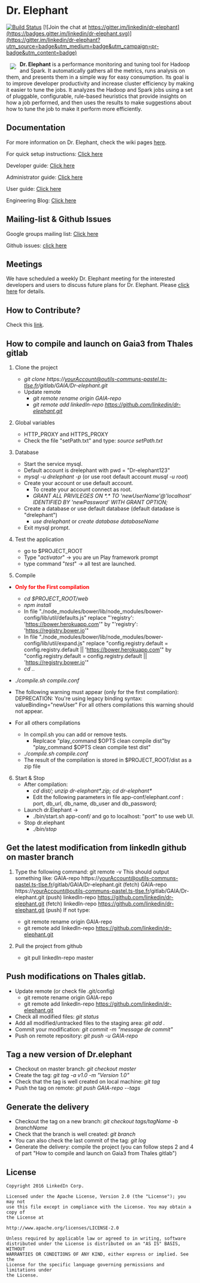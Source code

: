 # Dr. Elephant

[![Build Status](https://api.travis-ci.org/linkedin/dr-elephant.svg)](https://travis-ci.org/linkedin/dr-elephant/)
[![Join the chat at https://gitter.im/linkedin/dr-elephant](https://badges.gitter.im/linkedin/dr-elephant.svg)](https://gitter.im/linkedin/dr-elephant?utm_source=badge&utm_medium=badge&utm_campaign=pr-badge&utm_content=badge)

<a href=""><img src="images/wiki/dr-elephant-logo-150x150.png" align="left" hspace="10" vspace="6"></a>

**Dr. Elephant** is a performance monitoring and tuning tool for Hadoop and Spark. It automatically gathers all the metrics, runs analysis on them, and presents them in a simple way for easy consumption. Its goal is to improve developer productivity and increase cluster efficiency by making it easier to tune the jobs. It analyzes the Hadoop and Spark jobs using a set of pluggable, configurable, rule-based heuristics that provide insights on how a job performed, and then uses the results to make suggestions about how to tune the job to make it perform more efficiently.

## Documentation

For more information on Dr. Elephant, check the wiki pages [here](https://github.com/linkedin/dr-elephant/wiki).

For quick setup instructions: [Click here](https://github.com/linkedin/dr-elephant/wiki/Quick-Setup-Instructions)

Developer guide: [Click here](https://github.com/linkedin/dr-elephant/wiki/Developer-Guide)

Administrator guide: [Click here](https://github.com/linkedin/dr-elephant/wiki/Administrator-Guide)

User guide: [Click here](https://github.com/linkedin/dr-elephant/wiki/User-Guide)

Engineering Blog: [Click here](https://engineering.linkedin.com/blog/2016/04/dr-elephant-open-source-self-serve-performance-tuning-hadoop-spark)

## Mailing-list & Github Issues

Google groups mailing list: [Click here](https://groups.google.com/forum/#!forum/dr-elephant-users)

Github issues: [click here](https://github.com/linkedin/dr-elephant/issues)

## Meetings

We have scheduled a weekly Dr. Elephant meeting for the interested developers and users to discuss future plans for Dr. Elephant. Please [click here](https://github.com/linkedin/dr-elephant/issues/209) for details.

## How to Contribute?

Check this [link](https://github.com/linkedin/dr-elephant/wiki/How-to-Contribute%3F).





## How to compile and launch on Gaia3 from Thales gitlab
1. Clone the project
	* _git clone https://yourAccount@outils-communs-pastel.ts-tlse.fr/gitlab/GAIA/Dr-elephant.git_
	* Update remote
		* _git remote rename origin GAIA-repo_
		* _git remote add linkedIn-repo https://github.com/linkedin/dr-elephant.git_
	
2. Global variables
	* HTTP_PROXY and HTTPS_PROXY
	* Check the file "setPath.txt" and type: _source setPath.txt_
 	
3. Database
	* Start the service mysql.
	* Default account is drelephant with pwd = "Dr-elephant123"
	* _mysql -u drelephant -p_ (or use root default account _musql -u root_)
	* Create your account  or use default account.
	    * To create your account connect as root.
	    * _GRANT ALL PRIVILEGES ON \*.\* TO 'newUserName'@'localhost' IDENTIFIED BY 'newPassword' WITH GRANT OPTION;_
	* Create a database or use default database (default datadase is "drelephant")
	    * _use drelephant_ or _create database databaseName_
    * Exit mysql prompt.

4. Test the application
    * go to $PROJECT_ROOT
    * Type "_activator_" -> you are un Play framework prompt
    * type command "_test_" -> all test are launched.	

5. Compile
 *	**<span style="color:red">Only for the First compilation</span>**
 	* _cd $PROJECT_ROOT/web_
 	* _npm install_
 	* In file "./node_modules/bower/lib/node_modules/bower-config/lib/util/defaults.js" replace "'registry': 'https://bower.herokuapp.com'" by "'registry': 'https://registry.bower.io'"
 	* In file "./node_modules/bower/lib/node_modules/bower-config/lib/util/expand.js" replace "config.registry.default = config.registry.default || 'https://bower.herokuapp.com'" by "config.registry.default = config.registry.default || 'https://registry.bower.io'"
 	* _cd .._
  * _./compile.sh compile.conf_
  * The following warning must appear (only for the first compilation):
DEPRECATION: You're using legacy binding syntax: valueBinding="newUser"
For all others compilations this warning should not appear.

* For all others compilations

	* In compil.sh you can add or remove tests.
		* Replcace "play_command $OPTS clean compile dist"by "play_command $OPTS clean compile test dist"
	* _./compile.sh compile.conf_
	* The result of the compilation is stored in $PROJECT_ROOT/dist as a zip file
	
6. Start & Stop
	* After compilation:
		* _cd dist/; unzip dr-elephant*.zip; cd dr-elephant*_
		* Edit the following parameters in file app-conf/elephant.conf : port, db_url, db_name, db_user and db_password;
	* Launch dr.Elephant -> 
	    * ./bin/start.sh app-conf/ and go to localhost: "port" to use web UI.
	* Stop dr.elephant
	    * _./bin/stop_
	
## Get the latest modification from linkedIn github on master branch
1. Type the following command: git remote -v
This should output something like:
GAIA-repo       https://yourAccount@outils-communs-pastel.ts-tlse.fr/gitlab/GAIA/Dr-elephant.git (fetch)
GAIA-repo       https://yourAccount@outils-communs-pastel.ts-tlse.fr/gitlab/GAIA/Dr-elephant.git (push)
linkedIn-repo   https://github.com/linkedin/dr-elephant.git (fetch)
linkedIn-repo   https://github.com/linkedin/dr-elephant.git (push)
If not type:
	* git remote rename origin GAIA-repo
	* git remote add linkedIn-repo https://github.com/linkedin/dr-elephant.git
	
2. Pull the project from github
	* git pull linkedIn-repo master
	
## Push modifications on Thales gitlab.
* Update remote (or check file .git/config)
	* git remote rename origin GAIA-repo
	* git remote add linkedIn-repo https://github.com/linkedin/dr-elephant.git
* Check all modified files: _git status_
* Add all modified/untracked files to the staging area: _git add ._
* Commit your modification: _git commit -m "message de commit"_
* Push on remote repository: _git push -u GAIA-repo_
	
## Tag a new version of Dr.elephant
* Checkout on master branch: _git checkout master_
* Create the tag: _git tag -a v1.0 -m "Version 1.0"_
* Check that the tag is well created on local machine: _git tag_
* Push the tag on remote: _git push GAIA-repo --tags_

## Generate the delivery

* Checkout the tag on a new branch: _git checkout tags/tagName -b branchName_
* Check that the branch is well created: _git branch_
* You can also check the last commit of the tag: _git log_
* Generate the delivery: compile the project (you can follow steps 2 and 4 of part "How to compile and launch on Gaia3 from Thales gitlab")

## License

    Copyright 2016 LinkedIn Corp.

    Licensed under the Apache License, Version 2.0 (the "License"); you may not
    use this file except in compliance with the License. You may obtain a copy of
    the License at

    http://www.apache.org/licenses/LICENSE-2.0

    Unless required by applicable law or agreed to in writing, software
    distributed under the License is distributed on an "AS IS" BASIS, WITHOUT
    WARRANTIES OR CONDITIONS OF ANY KIND, either express or implied. See the
    License for the specific language governing permissions and limitations under
    the License.
